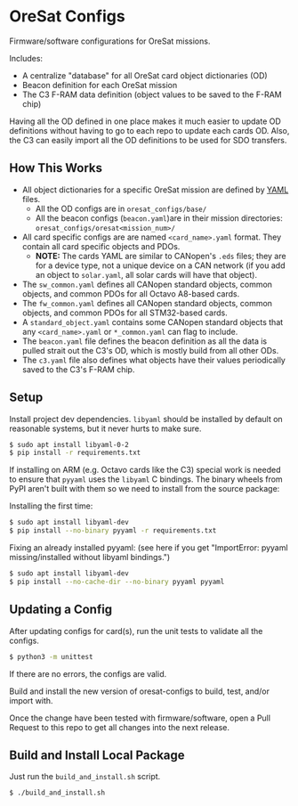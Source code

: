 # OreSat Configs

Firmware/software configurations for OreSat missions.

Includes:

- A centralize "database" for all OreSat card object dictionaries (OD)
- Beacon definition for each OreSat mission
- The C3 F-RAM data definition (object values to be saved to the F-RAM chip)

Having all the OD defined in one place makes it much easier to update
OD definitions without having to go to each repo to update each cards OD.
Also, the C3 can easily import all the OD definitions to be used for SDO
transfers.

## How This Works

- All object dictionaries for a specific OreSat mission are defined by [YAML]
  files.
  - All the OD configs are in `oresat_configs/base/`
  - All the beacon configs (`beacon.yaml`)are in their mission directories: 
    `oresat_configs/oresat<mission_num>/`
- All card specific configs are are named `<card_name>.yaml` format.
  They contain all card specific objects and PDOs.
  - **NOTE:** The cards YAML are similar to CANopen's `.eds` files; they are
    for a device type, not a unique device on a CAN network (if you add an
    object to `solar.yaml`, all solar cards will have that object).
- The `sw_common.yaml` defines all CANopen standard objects, common objects,
  and common PDOs for all Octavo A8-based cards.
- The `fw_common.yaml` defines all CANopen standard objects, common objects,
  and common PDOs for all STM32-based cards.
- A `standard_object.yaml` contains some CANopen standard objects that any
  `<card_name>.yaml` or `*_common.yaml` can flag to include.
- The `beacon.yaml` file defines the beacon definition as all the data is
  pulled strait out the C3's OD, which is mostly build from all other ODs.
- The `c3.yaml` file also defines what objects have their values periodically
  saved to the C3's F-RAM chip.

## Setup

Install project dev dependencies. `libyaml` should be installed by default on
reasonable systems, but it never hurts to make sure.

```bash
$ sudo apt install libyaml-0-2
$ pip install -r requirements.txt
```

If installing on ARM (e.g. Octavo cards like the C3) special work is needed to
ensure that `pyyaml` uses the `libyaml` C bindings. The binary wheels from PyPI
aren't built with them so we need to install from the source package:

Installing the first time:
```bash
$ sudo apt install libyaml-dev
$ pip install --no-binary pyyaml -r requirements.txt
```

Fixing an already installed pyyaml: (see here if you get "ImportError: pyyaml
missing/installed without libyaml bindings.")
```bash
$ sudo apt install libyaml-dev
$ pip install --no-cache-dir --no-binary pyyaml pyyaml
```

## Updating a Config

After updating configs for card(s), run the unit tests to validate all the
configs.

```bash
$ python3 -m unittest
```

If there are no errors, the configs are valid.

Build and install the new version of oresat-configs to build, test, and/or
import with.

Once the change have been tested with firmware/software, open a Pull
Request to this repo to get all changes into the next release.

## Build and Install Local Package

Just run the `build_and_install.sh` script.

```bash
$ ./build_and_install.sh
```

[YAML]: https://en.wikipedia.org/wiki/YAML
